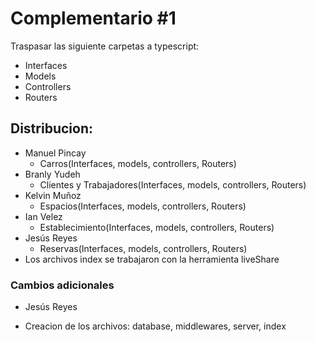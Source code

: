 # Complementario #1
Traspasar las siguiente carpetas a typescript:
- Interfaces
- Models
- Controllers
- Routers
## Distribucion:
* Manuel Pincay
   - Carros(Interfaces, models, controllers, Routers)
* Branly Yudeh
   - Clientes y Trabajadores(Interfaces, models, controllers, Routers)
* Kelvin Muñoz
   - Espacios(Interfaces, models, controllers, Routers) 
* Ian Velez
   - Establecimiento(Interfaces, models, controllers, Routers) 
* Jesús Reyes
   - Reservas(Interfaces, models, controllers, Routers)
* Los archivos index se trabajaron con la herramienta liveShare 
### Cambios adicionales
* Jesús Reyes
 - Creacion de los archivos: database, middlewares, server, index